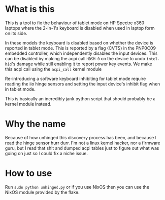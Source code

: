 # What is this

This is a tool to fix the behaviour of tablet mode on HP Spectre x360 laptops
where the 2-in-1's keyboard is disabled when used in laptop form on its side.

In these models the keyboard is disabled based on whether the device is reported
in tablet mode. This is reported by a flag (CVTS) in the PNP0C09 embedded
controller, which independently disables the input devices. This can be
disabled by making the acpi call `HDSM 0` on the device to undo `intel-hid`'s
damage while still enabling it to report power key events. We make this acpi
call using the `acpi_call` kernel module

Re-introducing a software keyboard inhibiting for tablet mode require reading
the iio hinge sensors and setting the input device's inhibit flag when in tablet
mode.

This is basically an incredibly jank python script that should probably be a
kernel module instead.

# Why the name

Because of how unhinged this discovery process has been, and because I read the
hinge sensor hurr durr. I'm not a linux kernel hacker, nor a firmware guru, but
I read that shit and dumped acpi tables just to figure out what was going on
just so I could fix a niche issue.

# How to use

Run `sudo python unhinged.py` or if you use NixOS then you can use the NixOS module provided by the flake.
